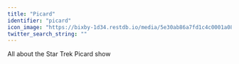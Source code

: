 ```yaml
---
title: "Picard"
identifier: "picard"
icon_image: "https://bixby-1d34.restdb.io/media/5e30ab86a7fd1c4c0001a08e"
twitter_search_string: ""
---
```

All about the Star Trek Picard show